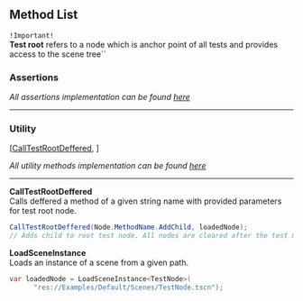 Method List
---

`!Important!`\
**Test root** refers to a node which is anchor point of all tests and provides access to the scene tree``

### Assertions

*All assertions implementation can be found [here](https://github.com/RedouxG/SGT/blob/main/addons/SGT/Core/Assertions.cs)*

---

### Utility

[[CallTestRootDeffered](#CallTestRootDeffered), ]

*All utility methods implementation can be found [here](https://github.com/RedouxG/SGT/blob/main/addons/SGT/Core/Attributes.cs)*

---

<a name="CallTestRootDeffered">**CallTestRootDeffered**</a>\
Calls deffered a method of a given string name with provided parameters for test root node.

```c#
CallTestRootDeffered(Node.MethodName.AddChild, loadedNode);
// Adds child to root test node. All nodes are cleared after the test method is finished
```

<a name="LoadSceneInstance<T>(string path)">**LoadSceneInstance**</a>\
Loads an instance of a scene from a given path.

```c#
var loadedNode = LoadSceneInstance<TestNode>(
      "res://Examples/Default/Scenes/TestNode.tscn");
```